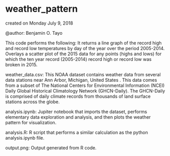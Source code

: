# weather_pattern
created on Monday July 9, 2018

@author: Benjamin O. Tayo

This code performs the following: It returns a line graph of the record high and record low temperatures by day of the year over the period 2005-2014. Overlays a scatter plot of the 2015 data for any points (highs and lows) for which the ten year record (2005-2014) record high or record low was broken in 2015.

weather_data.csv: This NOAA dataset contains weather data from several data stations near Ann Arbor, Michigan, United States . This data comes from a subset of The National Centers for Environmental Information (NCEI) Daily Global Historical Climatology Network (GHCN-Daily). The GHCN-Daily is comprised of daily climate records from thousands of land surface stations across the globe.

analysis.ipynb: Jupiter notebook that imports the dataset, performs elementary data exploration and analysis, and then plots the weather pattern for visualization.

analysis.R: R script that performs a similar calculation as the python analysis.ipynb file.

output.png: Output generated from R code.
